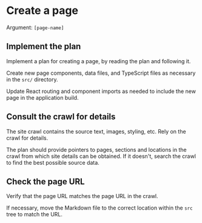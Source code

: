 # Create a page

Argument: `[page-name]`

## Implement the plan

Implement a plan for creating a page, by reading the plan and following it.

Create new page components, data files, and TypeScript files as necessary in the `src/` directory.

Update React routing and component imports as needed to include the new page in the application build.

## Consult the crawl for details

The site crawl contains the source text, images, styling, etc. Rely on the crawl for details.

The plan should provide pointers to pages, sections and locations in the crawl from which site details can be obtained.
If it doesn't, search the crawl to find the best possible source data.

## Check the page URL

Verify that the page URL matches the page URL in the crawl.

If necessary, move the Markdown file to the correct location within the `src` tree to match the URL.
